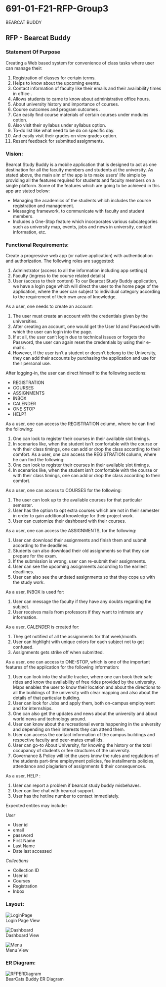 # 691-01-F21-RFP-Group3
BEARCAT BUDDY

## RFP - Bearcat Buddy

### Statement Of Purpose
Creating a Web based system for convenience of class tasks where user can manage their:
1. Registration of classes for certain terms.
2. Helps to know about the upcoming events.
3. Contact information of faculty like their emails and their availability times in office .
4. Allows students to came to know about administrative office hours.
5. About university history and importance of courses.
6. Course outcomes and program outcomes .
7. Can easily find course materials of certain courses under modules option.
8. Also visit their syllabus under syllabus option.
9. To-do list like what need to be do on specific day.
10. And easily visit their grades on view grades option.
11. Resent feedback for submitted assignments.

### Vision: 
Bearcat Study Buddy is a mobile application that is designed to act as one destination for all the faculty members and students at the university. As stated above, the main aim of the app is to make users' life simple by providing all the features required for students and faculty members on a single platform. Some of the features which are going to be achieved in this app are stated below:
- Managing the academics of the students which includes the course registration and management.
- Messaging framework, to communicate with faculty and student members.
- Includes a One-Stop feature which incorporates various subcategories such as university map, events, jobs and news in university, contact information, etc.

### Functional Requirements:
Create a progressive web app (or native application) with authentication and authorization. The following roles are suggested:
1. Adminstrator (access to all the information including app settings)
2. Faculty (ingress to the course related details)
3. User (access to their content)
To our Bearcat Study Buddy application, we have a login page which will direct the user to the home page of the application, where the user can subject to individual category according to the requirement of their own area of knowledge.

As a user, one needs to create an account:
1.	The user must create an account with the credentials given by the universities.
2.	After creating an account, one would get the User Id and Password with which the user can login into the page.
3.	If at all, the user can’t login due to technical issues or forgets the Password, the user can again reset the credentials by using their e-mail’s.
4.	 However, if the user isn’t a student or doesn’t belong to the University, they can add their accounts by purchasing the application and use for their personal use.

After logging-in, the user can direct himself to the following sections:
- REGISTRATION
- COURSES
- ASSIGNMENTS
- INBOX
- CALENDER
- ONE STOP
- HELP?

As a user, one can access the REGISTRATION column, where he can find the following:
1.	One can look to register their courses in their available slot timings.
2.	In scenarios like, when the student isn’t comfortable with the course or with their class timings, one can add or drop the class according to their comfort.
As a user, one can access the REGISTRATION column, where he can find the following:
3.	One can look to register their courses in their available slot timings.
4.	In scenarios like, when the student isn’t comfortable with the course or with their class timings, one can add or drop the class according to their comfort.

As a user, one can access to COURSES for the following:
1.	The user can look up to the available courses for that particular semester.
2.	User has the option to opt extra courses which are not in their semester in order to gain additional knowledge for their project work.
3.	User can customize their dashboard with their courses.

As a user, one can access the ASSIGNMENTS, for the following:
1.	User can download their assignments and finish them and submit according to the deadlines.
2.	Students can also download their old assignments so that they can prepare for the exam.
3.	If the submission is wrong, user can re-submit their assignments.
4.	User can see the upcoming assignments according to the earliest deadlines.
5.	User can also see the undated assignments so that they cope up with the study work.

As a user, INBOX is used for:
1.	User can message the faculty if they have any doubts regarding the subject.
2.	User receives mails from professors if they want to intimate any information.

As a user, CALENDER is created for:
1.	They get notified of all the assignments for that week/month.
2.	User can highlight with unique colors for each subject not to get confused.
3.	Assignments gets strike off when submitted.

As a user, one can access to ONE-STOP, which is one of the important features of the application for the following information:
1.	User can look into the shuttle tracker, where one can book their safe rides and know the availability of free rides provided by the university. Maps enables the user to know their location and about the directions to all the buildings of the university with clear mapping and also about the details of that particular building.
2.	User can look for Jobs and apply them, both on-campus employment and for internships.
3.	One can also get the updates and news about the university and about world news and technology around.
4.	User can know about the recreational events happening in the university and depending on their interests they can attend them.
5.	User can access the contact information of the campus buildings and respective faculty and peer-mates email ids.
6.	User can go-to About University, for knowing the history or the total occupancy of students or fee structures of the university.
7.	Governance & Policy will let the users know the rules and regulations of the students part-time employment policies, fee installments policies, attendance and plagiarism of assignments & their consequences.

As a user, HELP :
1.	User can report a problem if bearcat study buddy misbehaves.
2.	User can live chat with bearcat support.
3.	User has the hotline number to contact immediately.

Expected entites may include:

*User*
- User id
- email
- password
- First Name
- Last Name
- Date last accessed

*Collections*
- Collection ID
- User id
- Courses
- Registration
- Inbox

### Layout:

![LoginPage](Layout/LoginPage.jpeg) <br> Login Page View

![Dashboard](Layout/Dashboard.jpeg) <br> Dashboard View

![Menu](Layout/Menu.jpeg) <br> Menu View

### ER Diagram:

![RFPERDiagram](Layout/RFPERDiagram.jpeg) <br> BearCats Buddy ER Diagram

